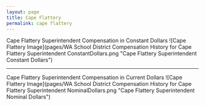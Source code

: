```yaml
---
layout: page
title: Cape Flattery
permalink: cape flattery
---
```



Cape Flattery Superintendent Compensation in Constant Dollars
![Cape Flattery Image](pages/WA School District Compensation History for Cape Flattery Superintendent ConstantDollars.png "Cape Flattery Superintendent Constant Dollars")
___

Cape Flattery Superintendent Compensation in Current Dollars
![Cape Flattery Image](pages/WA School District Compensation History for Cape Flattery Superintendent NominalDollars.png "Cape Flattery Superintendent Nominal Dollars")